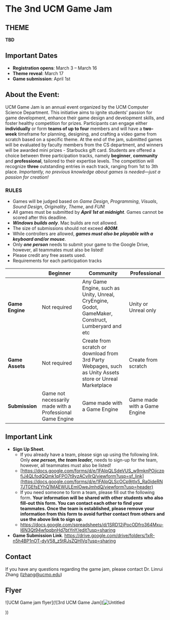 # The 3nd UCM Game Jam
## THEME
**TBD**
## Important Dates
+ **Registration opens**: March 3 – March 16
+ **Theme reveal**: March 17
+ **Game submission**: April 1st
## About the Event:
UCM Game Jam is an annual event organized by the UCM Computer Science Department. This initiative aims to ignite students' passion for game development, enhance their game design and development skills, and foster healthy competition for prizes. Participants can engage either **individually** or form **teams of up to four** members and will have a **two-week** timeframe for planning, designing, and crafting a video game from scratch based on a specific theme. At the end of the jam, submitted games will be evaluated by faculty members from the CS department, and winners will be awarded mini prizes - Starbucks gift card. Students are offered a choice between three participation tracks, namely **beginner**, **community** and **professional**, tailored to their expertise levels. The competition will recognize **three** outstanding entries in each track, ranging from 1st to 3th place. *Importantly, no previous knowledge about games is needed—just a passion for creation!*
### RULES
+ Games will be judged based on *Game Design*, *Programming*, *Visuals*, *Sound Design*, *Originality*, *Theme*, and *FUN*!
+ All games must be submitted by ***April 1st at midnight***. Games cannot be scored after this deadline.
+ ***Windows builds only***. Mac builds are not allowed. 
+ The size of submissions should not exceed ***400M***.
+ While controllers are allowed, ***games must also be playable with a keyboard and/or mouse***.
+ Only ***one person*** needs to submit your game to the Google Drive, however, all teammates must also be listed!
+ Please credit any free assets used.
+ Requirements for each participation tracks

|               | Beginner      | Community | Professional |
| ------------- | ------------- |-----------|-------------|
|**Game Engine**| Not required  |Any Game Engine, such as Unity, Unreal, CryEngine, Godot, GameMaker, Construct, Lumberyard and etc|Unity or Unreal only|
|**Game Assets**| Not required  |Create from scratch or download from 3rd Party Webpages, such as Unity Assets store or Unreal Marketplace|Create from scratch|
|**Submission** | Game not necessarily made with a Professional Game Engine |	Game made with a Game Engine|	Game made with a Game Engine|

## Important Link
+ **Sign Up Sheet**.
  - If you already have a team, please sign up using the following link. Only ***one person, the team leader,*** needs to sign-up for the team, however, all teammates must also be listed!
  - [https://docs.google.com/forms/d/e/1FAIpQLSdeVUS_w9mknPOjjczpfiJ4QLfodQQmk1qFPO7t9yzACvIlrQ/viewform?usp=sf_link](https://docs.google.com/forms/d/e/1FAIpQLScOCp9jtlx5_Ra0ideRN7JTGEfsEYhQ1MAEWULEmlOweJmhdQ/viewform?usp=header)
  - If you need someone to form a team, please fill out the following form. **Your information will be shared with other students who also fill-out this form. You can contact each other to find your teammates. Once the team is established, please remove your information from this form to avoid further contact from others and use the above link to sign up**.
  - https://docs.google.com/spreadsheets/d/1SRD12jPocODfro364Mxu-I6N3Qt94wfpqbnHd7btYnY/edit?usp=sharing
+ **Game Submission Link**.
   https://drive.google.com/drive/folders/1xR-n5h4BP1nOT-dyV58_z5tRJsZQHlVq?usp=sharing
## Contact
If you have any questions regarding the game jam, please contact Dr. Linrui Zhang (lzhang@ucmo.edu)
## Flyer
![UCM Game jam flyer](![3rd UCM Game Jam](![Untitled](https://github.com/user-attachments/assets/c207e2e4-d4d5-4c6c-a0c9-312e1545adfa)

))
